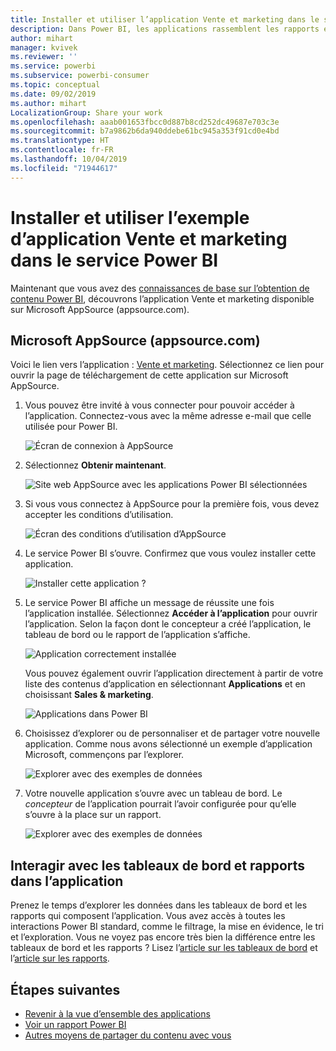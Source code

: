 ```yaml
---
title: Installer et utiliser l’application Vente et marketing dans le service Power BI
description: Dans Power BI, les applications rassemblent les rapports et tableaux de bord associés dans un même emplacement. Installez l’application Vente et marketing à partir d’AppSource.
author: mihart
manager: kvivek
ms.reviewer: ''
ms.service: powerbi
ms.subservice: powerbi-consumer
ms.topic: conceptual
ms.date: 09/02/2019
ms.author: mihart
LocalizationGroup: Share your work
ms.openlocfilehash: aaab001653fbcc0d887b8cd252dc49687e703c3e
ms.sourcegitcommit: b7a9862b6da940ddebe61bc945a353f91cd0e4bd
ms.translationtype: HT
ms.contentlocale: fr-FR
ms.lasthandoff: 10/04/2019
ms.locfileid: "71944617"
---
```

# <a name="install-and-use-the-sample-sales-and-marketing-app-in-the-power-bi-service"></a>Installer et utiliser l’exemple d’application Vente et marketing dans le service Power BI
Maintenant que vous avez des [connaissances de base sur l’obtention de contenu Power BI](end-user-app-view.md), découvrons l’application Vente et marketing disponible sur Microsoft AppSource (appsource.com). 


## <a name="microsoft-appsource-appsourcecom"></a>Microsoft AppSource (appsource.com)
Voici le lien vers l’application : [Vente et marketing](https://appsource.microsoft.com/product/power-bi/microsoft-retail-analysis-sample.salesandmarketingsample?tab=Overview). Sélectionnez ce lien pour ouvrir la page de téléchargement de cette application sur Microsoft AppSource. 

1. Vous pouvez être invité à vous connecter pour pouvoir accéder à l’application. Connectez-vous avec la même adresse e-mail que celle utilisée pour Power BI. 

    ![Écran de connexion à AppSource  ](./media/end-user-app-marketing/power-bi-sign-in.png)

2. Sélectionnez **Obtenir maintenant**. 

    ![Site web AppSource avec les applications Power BI sélectionnées  ](./media/end-user-app-marketing/power-bi-get-now.png)


3. Si vous vous connectez à AppSource pour la première fois, vous devez accepter les conditions d’utilisation. 

    ![Écran des conditions d’utilisation d’AppSource  ](./media/end-user-app-marketing/power-bi-term.png)


4. Le service Power BI s’ouvre. Confirmez que vous voulez installer cette application.

    ![Installer cette application ?  ](./media/end-user-apps/power-bi-app-install.png)

5. Le service Power BI affiche un message de réussite une fois l’application installée. Sélectionnez **Accéder à l’application** pour ouvrir l’application. Selon la façon dont le concepteur a créé l’application, le tableau de bord ou le rapport de l’application s’affiche.

    ![Application correctement installée ](./media/end-user-apps/power-bi-app-ready.png)

    Vous pouvez également ouvrir l’application directement à partir de votre liste des contenus d’application en sélectionnant **Applications** et en choisissant **Sales & marketing**.

    ![Applications dans Power BI](./media/end-user-apps/power-bi-apps.png)


6. Choisissez d’explorer ou de personnaliser et de partager votre nouvelle application. Comme nous avons sélectionné un exemple d’application Microsoft, commençons par l’explorer. 

    ![Explorer avec des exemples de données](./media/end-user-apps/power-bi-explore.png)

7.  Votre nouvelle application s’ouvre avec un tableau de bord. Le *concepteur* de l’application pourrait l’avoir configurée pour qu’elle s’ouvre à la place sur un rapport.  

    ![Explorer avec des exemples de données](./media/end-user-apps/power-bi-new-app.png)




## <a name="interact-with-the-dashboards-and-reports-in-the-app"></a>Interagir avec les tableaux de bord et rapports dans l’application
Prenez le temps d’explorer les données dans les tableaux de bord et les rapports qui composent l’application. Vous avez accès à toutes les interactions Power BI standard, comme le filtrage, la mise en évidence, le tri et l’exploration.  Vous ne voyez pas encore très bien la différence entre les tableaux de bord et les rapports ?  Lisez l’[article sur les tableaux de bord](end-user-dashboards.md) et l’[article sur les rapports](end-user-reports.md).  




## <a name="next-steps"></a>Étapes suivantes
* [Revenir à la vue d’ensemble des applications](end-user-apps.md)
* [Voir un rapport Power BI](end-user-report-open.md)
* [Autres moyens de partager du contenu avec vous](end-user-shared-with-me.md)
